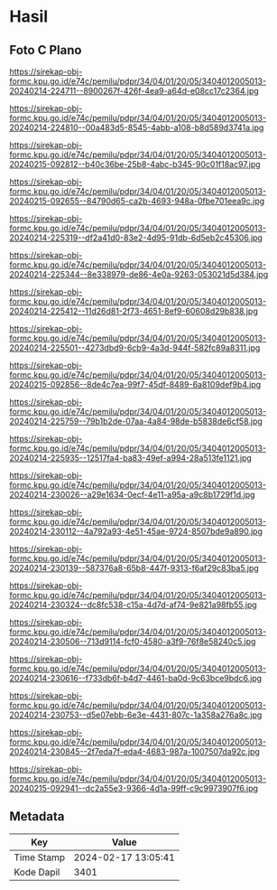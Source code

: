 # Hasil

## Foto C Plano

https://sirekap-obj-formc.kpu.go.id/e74c/pemilu/pdpr/34/04/01/20/05/3404012005013-20240214-224711--8900267f-426f-4ea9-a64d-e08cc17c2364.jpg

https://sirekap-obj-formc.kpu.go.id/e74c/pemilu/pdpr/34/04/01/20/05/3404012005013-20240214-224810--00a483d5-8545-4abb-a108-b8d589d3741a.jpg

https://sirekap-obj-formc.kpu.go.id/e74c/pemilu/pdpr/34/04/01/20/05/3404012005013-20240215-092812--b40c36be-25b8-4abc-b345-90c01f18ac97.jpg

https://sirekap-obj-formc.kpu.go.id/e74c/pemilu/pdpr/34/04/01/20/05/3404012005013-20240215-092655--84790d65-ca2b-4693-948a-0fbe701eea9c.jpg

https://sirekap-obj-formc.kpu.go.id/e74c/pemilu/pdpr/34/04/01/20/05/3404012005013-20240214-225319--df2a41d0-83e2-4d95-91db-6d5eb2c45306.jpg

https://sirekap-obj-formc.kpu.go.id/e74c/pemilu/pdpr/34/04/01/20/05/3404012005013-20240214-225344--8e338979-de86-4e0a-9263-053021d5d384.jpg

https://sirekap-obj-formc.kpu.go.id/e74c/pemilu/pdpr/34/04/01/20/05/3404012005013-20240214-225412--11d26d81-2f73-4651-8ef9-60608d29b838.jpg

https://sirekap-obj-formc.kpu.go.id/e74c/pemilu/pdpr/34/04/01/20/05/3404012005013-20240214-225501--4273dbd9-6cb9-4a3d-944f-582fc89a8311.jpg

https://sirekap-obj-formc.kpu.go.id/e74c/pemilu/pdpr/34/04/01/20/05/3404012005013-20240215-092856--8de4c7ea-99f7-45df-8489-6a8109def9b4.jpg

https://sirekap-obj-formc.kpu.go.id/e74c/pemilu/pdpr/34/04/01/20/05/3404012005013-20240214-225759--79b1b2de-07aa-4a84-98de-b5838de6cf58.jpg

https://sirekap-obj-formc.kpu.go.id/e74c/pemilu/pdpr/34/04/01/20/05/3404012005013-20240214-225935--12517fa4-ba83-49ef-a994-28a513fe1121.jpg

https://sirekap-obj-formc.kpu.go.id/e74c/pemilu/pdpr/34/04/01/20/05/3404012005013-20240214-230026--a29e1634-0ecf-4e11-a95a-a9c8b1729f1d.jpg

https://sirekap-obj-formc.kpu.go.id/e74c/pemilu/pdpr/34/04/01/20/05/3404012005013-20240214-230112--4a792a93-4e51-45ae-9724-8507bde9a890.jpg

https://sirekap-obj-formc.kpu.go.id/e74c/pemilu/pdpr/34/04/01/20/05/3404012005013-20240214-230139--587376a8-65b8-447f-9313-f6af29c83ba5.jpg

https://sirekap-obj-formc.kpu.go.id/e74c/pemilu/pdpr/34/04/01/20/05/3404012005013-20240214-230324--dc8fc538-c15a-4d7d-af74-9e821a98fb55.jpg

https://sirekap-obj-formc.kpu.go.id/e74c/pemilu/pdpr/34/04/01/20/05/3404012005013-20240214-230506--713d9114-fcf0-4580-a3f9-76f8e58240c5.jpg

https://sirekap-obj-formc.kpu.go.id/e74c/pemilu/pdpr/34/04/01/20/05/3404012005013-20240214-230616--f733db6f-b4d7-4461-ba0d-9c63bce9bdc6.jpg

https://sirekap-obj-formc.kpu.go.id/e74c/pemilu/pdpr/34/04/01/20/05/3404012005013-20240214-230753--d5e07ebb-6e3e-4431-807c-1a358a276a8c.jpg

https://sirekap-obj-formc.kpu.go.id/e74c/pemilu/pdpr/34/04/01/20/05/3404012005013-20240214-230845--2f7eda7f-eda4-4683-987a-1007507da92c.jpg

https://sirekap-obj-formc.kpu.go.id/e74c/pemilu/pdpr/34/04/01/20/05/3404012005013-20240215-092941--dc2a55e3-9366-4d1a-99ff-c9c9973907f6.jpg


## Metadata

| Key        | Value               |
| ---------- | ------------------- |
| Time Stamp | 2024-02-17 13:05:41 |
| Kode Dapil | 3401                |



